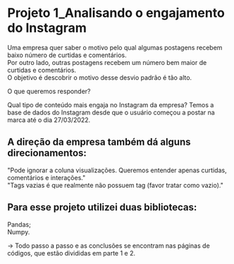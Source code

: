 # Projeto 1_Analisando o engajamento do Instagram
Uma empresa quer saber o motivo pelo qual algumas postagens recebem baixo número de curtidas e comentários. <br>
Por outro lado, outras postagens recebem um número bem maior de curtidas e comentários.<br>
O objetivo é descobrir o motivo desse desvio padrão é tão alto.

O que queremos responder?

Qual tipo de conteúdo mais engaja no Instagram da empresa?
Temos a base de dados do Instagram desde que o usuário começou a postar na marca até o dia 27/03/2022.

## A direção da empresa também dá alguns direcionamentos:
"Pode ignorar a coluna visualizações. Queremos entender apenas curtidas, comentários e interações."<br>
"Tags vazias é que realmente não possuem tag (favor tratar como vazio)."
  
## Para esse projeto utilizei duas bibliotecas:
Pandas;<br>
Numpy.
  
-> Todo passo a passo e as conclusões se encontram nas páginas de códigos, que estão divididas em parte 1 e 2.
